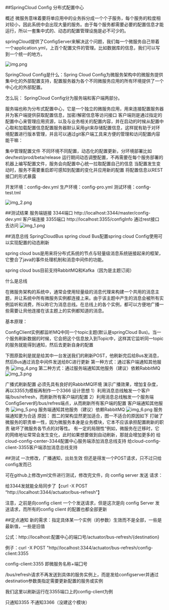 
##SpringCloud Config 分布式配置中心

概述
微服务意味着要将单应用中的业务拆分成一个个子服务，每个服务的粒度相对较小，因此系统中会出现大量的服务。由于每个服务都需要必要的配置信息才能运行，所以一套集中式的、动态的配置管理设施是必不可少的。

springCloud提供了ConfigServer来解决这个问题，我们每一个微服务自己带着一个application.yml，上百个配置文件的管理。比如数据库的信息，我们可以写到一个统一的地方。


![img.png](img.png)

SpringCloud Config是什么：Spring Cloud Config为微服务架构中的微服务提供集中化的外部配置支持，配置服务器为各个不同微服务应用的所有环境提供了一个中心化的外部配置。

怎么玩：
SpringCloud Config分为服务端和客户端两部分。

服务端也称为分布式配置中心，它是一个独立的微服务应用，用来连接配置服务器并为客户端提供获取配置信息，加密/解密信息等访问接口
客户端则是通过指定的配置中心来管理应用资源，以及与业务相关的配置内容，并在启动的时候从配置中心取和加载配置信息配置服务器默认采用git来存储配置信息，这样就有助于对环境配置进行版本管理，并且可以通过git客户端工具来方便的管理和访问配置内容
能干嘛：

集中管理配置文件
不同环境不同配置，动态化的配置更新，分环境部署比如dev/test/prod/beta/release
运行期间动态调整配置，不再需要在每个服务部署的机器上编写配置文件，服务会向配置中心统一拉取配置自己的信息
当配置发生变动时，服务不需要重启即可感知到配置的变化并应用新的配置
将配置信息以REST接囗的形式暴露


开发环境：config-dev.yml
生产环境：config-pro.yml
测试环境：config-test.tml

![img_2.png](img_2.png)

##测试结果
服务端链接 3344端口
http://localhost:3344/master/config-dev.yml
客户端连接 3355端口
http://localhost:3355/configInfo 通过rest接口去访问
![img_1.png](img_1.png)

##消息总线 SpringCloudBus
spring cloud Bus配置spring cloud Config使用可以实现配置的动态刷新

spring cloud bus是用来将分布式系统的节点与轻量级消息系统链接起来的框架，它整合了java的事件处理机制和消息中间件的功能。

spring cloud bus目前支持RabbitMQ和Kafka（因为是主题订阅）

什么是总线

在微服务架构的系统中，通常会使用轻量级的消息代理来构建一个共用的消息主题，并让系统中所有微服务实例都连接上来。由于该主题中产生的消息会被所有实例监听和消费，所以称它为消息总线。在总线上的各个实例，都可以方便地广播一些需要让貝他连接在该主题上的实例都知道的消息。

基本原理：

ConfigClient实例都监听MQ中同一个topic主题(默认是springCloud Bus)。当一个服务刷新数据的时候，它会把这个信息放入到Topic中，这样其它监听同一topic的服务就能得到通知，然后去更新自身的配置

下图原盈利是就是给其中一台发送我们的刷新POST，他刷新完后给Bus发消息，然后Bus通过消息中间件发送给BC进行更新
第一种方式：通过客户端通知其他服务
![img_4.png](img_4.png)
第二种方式：通过服务端通知其他服务（建议）依赖RabbitMQ
![img_3.png](img_3.png)

广播式刷新配置
必须先具有良好的RabbitMQ环境
演示广播效果，增加复杂度，再以3355为模板再制作一个3366
设计思想
1）利用消息总线触发一个客户端/bus/refresh，而刷新所有客户端的配置
2）利用消息总线触发一个服务端ConfigServer的/bus/refres端点，从而刷新所有客户端的配置
客户端通知其他服务
![img_5.png](img_5.png)
服务端通知其他服务（建议）依赖RabbitMQ
![img_6.png](img_6.png)
服务端通知更为合适 原因：
图二的架构显然更加适合，图一不适合的原因如下
打破了微服务的职责单一性，因为微服务本身是业务模块，它本不应该承担配置刷新的职责
破坏了微服务各节点的对等性。
有一定的局限性“例如，微服务在迁移时，它的网络地址常常会发生变化，此时如果想要做到自动刷新，那就会增加更多的
给cloud-config-center-3344配置中心服务端添加消息总线支持
给cloud-config-client-3355客户端添加消息总线支持

##测试
一次修改，广播通知，出处生效
但还是得发一个POST请求，只不过只给config发而已

可在github上修改yml文件进行测试，修改完文件，向 config server 发送 请求：

给3344发就能全局同步了【curl -X POST “http://localhost:3344/actuator/bus-refresh”】

注意，之前是向config client 一个个发送请求，但是这次是向 config Server 发送请求，而所有的config client 的配置也都全部更新

##定点通知
新的需求：指定具体某一个实例（的参数）生效而不是全部，一些是最新值，一些是旧值

公式：http://localhost:配置中心的端口号/actuator/bus-refresh/{destination}

例子：curl -X POST "http//localhost:3344/actuator/bus-refresh/config-client:3355

config-client:3355 即微服务名称+端囗号

/bus/refresh请求不再发送到具体的服务实例上，而是发给configserver并通过destination参数类指定需要更新配置的服务或实例

我们这里以刷新运行在3355端口上的config-client为例

只通知3355
不通知3366（没建这个模块）
